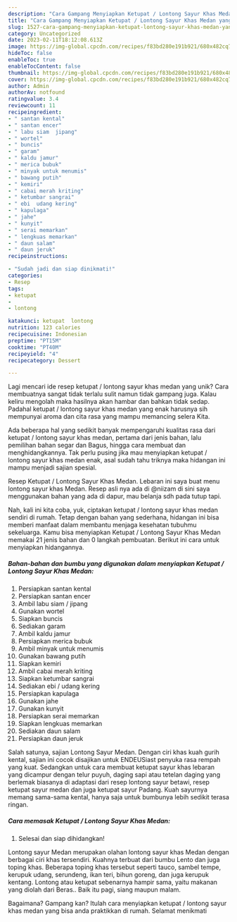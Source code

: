 ```yaml
---
description: "Cara Gampang Menyiapkan Ketupat / Lontong Sayur Khas Medan yang Lezat"
title: "Cara Gampang Menyiapkan Ketupat / Lontong Sayur Khas Medan yang Lezat"
slug: 1527-cara-gampang-menyiapkan-ketupat-lontong-sayur-khas-medan-yang-lezat
category: Uncategorized
date: 2023-02-11T18:12:08.613Z
image: https://img-global.cpcdn.com/recipes/f83bd280e191b921/680x482cq70/ketupat-lontong-sayur-khas-medan-foto-resep-utama.jpg
hideToc: false
enableToc: true
enableTocContent: false
thumbnail: https://img-global.cpcdn.com/recipes/f83bd280e191b921/680x482cq70/ketupat-lontong-sayur-khas-medan-foto-resep-utama.jpg
cover: https://img-global.cpcdn.com/recipes/f83bd280e191b921/680x482cq70/ketupat-lontong-sayur-khas-medan-foto-resep-utama.jpg
author: Admin
authorAv: notfound
ratingvalue: 3.4
reviewcount: 11
recipeingredient:
- " santan kental"
- " santan encer"
- " labu siam  jipang"
- " wortel"
- " buncis"
- " garam"
- " kaldu jamur"
- " merica bubuk"
- " minyak untuk menumis"
- " bawang putih"
- " kemiri"
- " cabai merah kriting"
- " ketumbar sangrai"
- " ebi  udang kering"
- " kapulaga"
- " jahe"
- " kunyit"
- " serai memarkan"
- " lengkuas memarkan"
- " daun salam"
- " daun jeruk"
recipeinstructions:

- "Sudah jadi dan siap dinikmati!"
categories:
- Resep
tags:
- ketupat
- 
- lontong

katakunci: ketupat  lontong 
nutrition: 123 calories
recipecuisine: Indonesian
preptime: "PT15M"
cooktime: "PT40M"
recipeyield: "4"
recipecategory: Dessert

---
```





Lagi mencari ide resep ketupat / lontong sayur khas medan yang unik? Cara membuatnya sangat tidak terlalu sulit namun tidak gampang juga. Kalau keliru mengolah maka hasilnya akan hambar dan bahkan tidak sedap. Padahal ketupat / lontong sayur khas medan yang enak harusnya sih mempunyai aroma dan cita rasa yang mampu memancing selera Kita.





Ada beberapa hal yang sedikit banyak mempengaruhi kualitas rasa dari ketupat / lontong sayur khas medan, pertama dari jenis bahan, lalu pemilihan bahan segar dan Bagus, hingga cara membuat dan menghidangkannya. Tak perlu pusing jika mau menyiapkan ketupat / lontong sayur khas medan enak,      asal sudah tahu triknya maka hidangan ini mampu menjadi sajian spesial.














Resep Ketupat / Lontong Sayur Khas Medan. Lebaran ini saya buat menu lontong sayur khas Medan. Resep asli nya ada di @niizam di sini saya menggunakan bahan yang ada di dapur, mau belanja sdh pada tutup tapi.






Nah, kali ini kita coba, yuk, ciptakan ketupat / lontong sayur khas medan sendiri di rumah. Tetap dengan bahan yang sederhana, hidangan ini bisa memberi manfaat dalam membantu menjaga kesehatan tubuhmu sekeluarga. Kamu bisa menyiapkan Ketupat / Lontong Sayur Khas Medan memakai 21 jenis bahan dan 0 langkah pembuatan. Berikut ini cara untuk menyiapkan hidangannya.

<!--inarticleads1-->

##### Bahan-bahan dan bumbu yang digunakan dalam menyiapkan Ketupat / Lontong Sayur Khas Medan:

1. Persiapkan  santan kental
1. Persiapkan  santan encer
1. Ambil  labu siam / jipang
1. Gunakan  wortel
1. Siapkan  buncis
1. Sediakan  garam
1. Ambil  kaldu jamur
1. Persiapkan  merica bubuk
1. Ambil  minyak untuk menumis
1. Gunakan  bawang putih
1. Siapkan  kemiri
1. Ambil  cabai merah kriting
1. Siapkan  ketumbar sangrai
1. Sediakan  ebi / udang kering
1. Persiapkan  kapulaga
1. Gunakan  jahe
1. Gunakan  kunyit
1. Persiapkan  serai memarkan
1. Siapkan  lengkuas memarkan
1. Sediakan  daun salam
1. Persiapkan  daun jeruk


Salah satunya, sajian Lontong Sayur Medan. Dengan ciri khas kuah gurih kental, sajian ini cocok disajikan untuk ENDEUSiast penyuka rasa rempah yang kuat. Sedangkan untuk cara membuat ketupat sayur khas lebaran yang dicampur dengan telur puyuh, daging sapi atau tetelan daging yang berlemak biasanya di adaptasi dari resep lontong sayur betawi, resep ketupat sayur medan dan juga ketupat sayur Padang. Kuah sayurnya memang sama-sama kental, hanya saja untuk bumbunya lebih sedikit terasa ringan. 

<!--inarticleads2-->

##### Cara memasak Ketupat / Lontong Sayur Khas Medan:


1. Selesai dan siap dihidangkan!

Lontong sayur Medan merupakan olahan lontong sayur khas Medan dengan berbagai ciri khas tersendiri. Kuahnya terbuat dari bumbu Lento dan juga toping khas. Beberapa toping khas tersebut seperti tauco, sambel tempe, kerupuk udang, serundeng, ikan teri, bihun goreng, dan juga kerupuk kentang. Lontong atau ketupat sebenarnya hampir sama, yaitu makanan yang diolah dari Beras.. Baik itu pagi, siang maupun malam. 

Bagaimana? Gampang kan? Itulah cara menyiapkan ketupat / lontong sayur khas medan yang bisa anda praktikkan di rumah. Selamat menikmati
